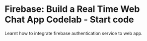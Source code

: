 # Firebase: Build a Real Time Web Chat App Codelab - Start code
 Learnt how to integrate firebase authentication service to web app.
